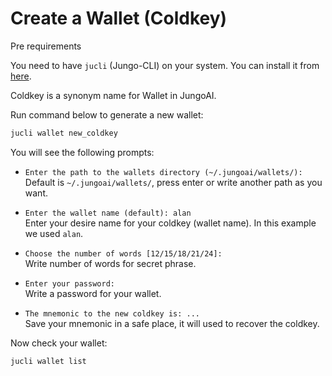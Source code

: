 # Create a Wallet (Coldkey)

<div class="warning">
Pre requirements 

You need to have `jucli` (Jungo-CLI) on your system. 
You can install it from [here](../tools/jungo-cli.md#Installation).
</div>

Coldkey is a synonym name for Wallet in JungoAI.

Run command below to generate a new wallet:

```bash
jucli wallet new_coldkey
```

You will see the following prompts:

- `Enter the path to the wallets directory (~/.jungoai/wallets/):`<br>
Default is `~/.jungoai/wallets/`, press enter or write another path as you want.

- `Enter the wallet name (default): alan`<br>
Enter your desire name for your coldkey (wallet name). In this example we used `alan`.

- `Choose the number of words [12/15/18/21/24]:`<br>
Write number of words for secret phrase.

- `Enter your password:`<br>
Write a password for your wallet.

- `The mnemonic to the new coldkey is: ...`<br>
Save your mnemonic in a safe place, it will used to recover the coldkey.

Now check your wallet:

```bash
jucli wallet list
```
